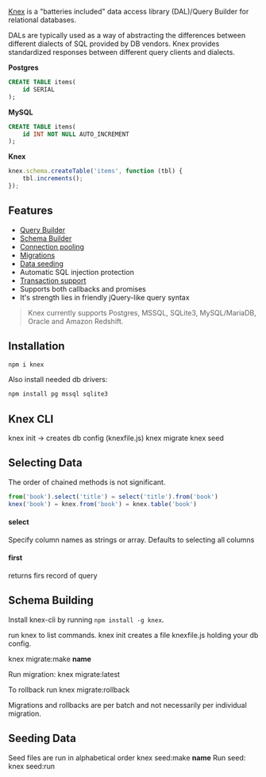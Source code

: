 [Knex](http://knexjs.org/) is a "batteries included" data access library (DAL)/Query Builder for relational databases.

DALs are typically used as a way of abstracting the differences between different dialects of SQL provided by DB vendors. Knex provides standardized responses between different query clients and dialects.

**Postgres**

```sql
CREATE TABLE items(
    id SERIAL
);
```

**MySQL**

```sql
CREATE TABLE items(
    id INT NOT NULL AUTO_INCREMENT
);
```

**Knex**

```js
knex.schema.createTable('items', function (tbl) {
    tbl.increments();
});
```

## Features

- [Query Builder](https://knexjs.org/#Builder)
- [Schema Builder](https://knexjs.org/#Schema)
- [Connection pooling](https://knexjs.org/#Installation-pooling)
- [Migrations](https://knexjs.org/#Migrations)
- [Data seeding](https://knexjs.org/#Seeds-API)
- Automatic SQL injection protection
- [Transaction support](https://knexjs.org/#Transactions)
- Supports both callbacks and promises
- It's strength lies in friendly jQuery-like query syntax

> Knex currently supports Postgres, MSSQL, SQLite3, MySQL/MariaDB, Oracle and Amazon Redshift.

## Installation

```bash
npm i knex
```

Also install needed db drivers:

```bash
npm install pg mssql sqlite3
```

## Knex CLI

knex init -> creates db config (knexfile.js)
knex migrate
knex seed

## Selecting Data

The order of chained methods is not significant.

```js
from('book').select('title') = select('title').from('book')
knex('book') = knex.from('book') = knex.table('book')
```

#### select

Specify column names as strings or array. Defaults to selecting all columns

#### first

returns firs record of query

## Schema Building

Install knex-cli by running `npm install -g knex`.

run knex to list commands. knex init creates a file knexfile.js holding your db config.

knex migrate:make **name**

Run migration: knex migrate:latest

To rollback run knex migrate:rollback

Migrations and rollbacks are per batch and not necessarily per individual migration.

## Seeding Data

Seed files are run in alphabetical order
knex seed:make **name**
Run seed: knex seed:run
